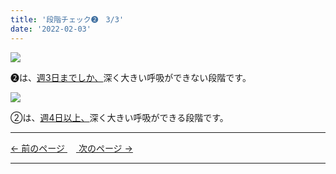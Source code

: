 ```yaml
---
title: '段階チェック➋　3/3'
date: '2022-02-03'
---
```

![](/images/012_1.jpg)

➋は、[週3日までしか、]()深く大きい呼吸ができない段階です。   

![](/images/012_2.jpg)

②は、[週4日以上、]()深く大きい呼吸ができる段階です。

***
[ ← 前のページ ](/posts/012-2)　[ 次のページ → ](/posts/0123-1)
***

